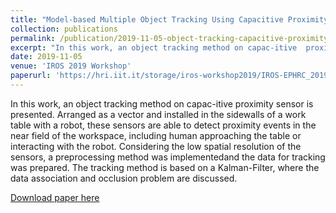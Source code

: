 ```yaml
---
title: "Model-based Multiple Object Tracking Using Capacitive Proximity Sensors"
collection: publications
permalink: /publication/2019-11-05-object-tracking-capacitive-proximity-sensors
excerpt: "In this work, an object tracking method on capac-itive  proximity sensor is presented. Arranged as a vector and installed  in the sidewalls of a work table with a robot, the sesensors are able to detect proximity events in  the near field of the workspace, including human approaching the table or interacting with the robot."
date: 2019-11-05
venue: 'IROS 2019 Workshop'
paperurl: 'https://hri.iit.it/storage/iros-workshop2019/IROS-EPHRC_2019_paper_1.pdf'
---
```


 In this work, an object tracking method on capac-itive proximity  sensor is presented. Arranged  as  a vector and installed  in  the  sidewalls of a work table with a  robot, these sensors are able  to  detect proximity events in the  near field of the workspace,  including human approaching  the  table or interacting with the  robot. Considering the low spatial resolution of the sensors, a preprocessing method was implementedand the data for tracking was prepared. The tracking method is based on a Kalman-Filter, where the data association and occlusion problem are discussed.



[Download paper here](https://github.com/SiyuanHuang95/SiyuanHuang95.github.io/tree/master/files/paper2.pdf)
